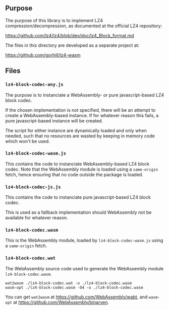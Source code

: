 ## Purpose

The purpose of this library is to implement LZ4 compression/decompression,
as documented at the official LZ4 repository:

https://github.com/lz4/lz4/blob/dev/doc/lz4_Block_format.md

The files in this directory are developed as a separate project at:

https://github.com/gorhill/lz4-wasm

## Files

### `lz4-block-codec-any.js`

The purpose is to instanciate a WebAssembly- or pure javascript-based
LZ4 block codec.

If the chosen implementation is not specified, there will be an attempt to
create a WebAssembly-based instance. If for whatever reason this fails, a
pure javascript-based instance will be created.

The script for either instance are dynamically loaded and only when needed,
such that no resources are wasted by keeping in memory code which won't be
used.
 
### `lz4-block-codec-wasm.js`

This contains the code to instanciate WebAssembly-based LZ4 block codec. Note
that the WebAssembly module is loaded using a `same-origin` fetch, hence
ensuring that no code outside the package is loaded.

### `lz4-block-codec-js.js`

This contains the code to instanciate pure javascript-based LZ4 block codec.

This is used as a fallback implementation should WebAssembly not be available
for whatever reason.

### `lz4-block-codec.wasm`

This is the WebAssembly module, loaded by `lz4-block-codec-wasm.js` using a
`same-origin` fetch.

### `lz4-block-codec.wat`

The WebAssembly source code used to generate the WebAssembly module `lz4-block-codec.wasm`.

    wat2wasm ./lz4-block-codec.wat -o ./lz4-block-codec.wasm
    wasm-opt ./lz4-block-codec.wasm -O4 -o ./lz4-block-codec.wasm

You can get `wat2wasm` at <https://github.com/WebAssembly/wabt>, and `wasm-opt` at <https://github.com/WebAssembly/binaryen>.
